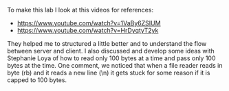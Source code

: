 To make this lab I look at this videos for references:
* https://www.youtube.com/watch?v=1VaBy6ZSIUM
* https://www.youtube.com/watch?v=HrDyqtyT2yk

They helped me to structured a little better and to understand the flow between server and client.
I also discussed and develop some ideas with Stephanie Loya of how to read only 100 bytes at a time and pass only 100 bytes at the time.
One comment, we noticed that when a file reader reads in byte (rb) and it reads a new line (\n) it gets stuck for some reason if it is capped to 100 bytes.

